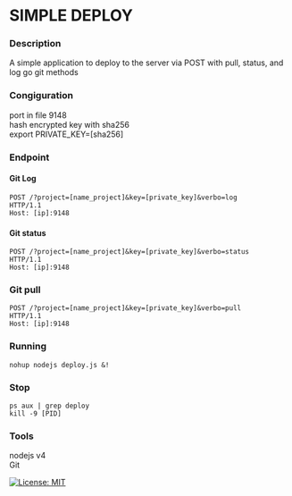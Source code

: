 # SIMPLE DEPLOY

### Description

A simple application to deploy to the server via POST with pull, status, and log go git methods

### Congiguration

port in file 9148  
hash encrypted key with sha256  
export PRIVATE_KEY=[sha256]  


### Endpoint

#### Git Log
```
POST /?project=[name_project]&key=[private_key]&verbo=log  
HTTP/1.1  
Host: [ip]:9148  
```
#### Git status
```
POST /?project=[name_project]&key=[private_key]&verbo=status   
HTTP/1.1  
Host: [ip]:9148  
```

### Git pull
```
POST /?project=[name_project]&key=[private_key]&verbo=pull   
HTTP/1.1  
Host: [ip]:9148  
```

### Running
```
nohup nodejs deploy.js &!
```

### Stop
```
ps aux | grep deploy
kill -9 [PID]
```

### Tools
nodejs v4  
Git  

[![License: MIT](https://img.shields.io/badge/License-MIT-yellow.svg)](https://opensource.org/licenses/MIT)
